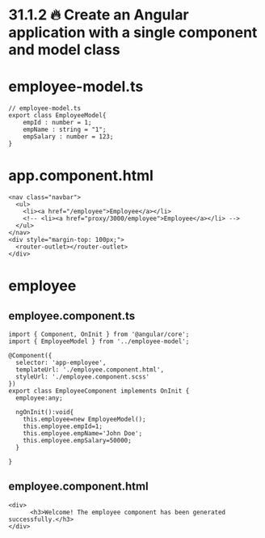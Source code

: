 # 31.1.2 🔥 Create an Angular application with a single component and model class

# employee-model.ts

```tsx
// employee-model.ts
export class EmployeeModel{
    empId : number = 1;
    empName : string = "1";
    empSalary : number = 123;
}
```

# app.component.html

```tsx
<nav class="navbar">
  <ul>
    <li><a href="/employee">Employee</a></li>
    <!-- <li><a href="proxy/3000/employee">Employee</a></li> -->
  </ul>
</nav>
<div style="margin-top: 100px;">
  <router-outlet></router-outlet> 
</div>

```

# employee

## employee.component.ts

```tsx
import { Component, OnInit } from '@angular/core';
import { EmployeeModel } from '../employee-model';
 
@Component({
  selector: 'app-employee',
  templateUrl: './employee.component.html',
  styleUrl: './employee.component.scss'
})
export class EmployeeComponent implements OnInit {
  employee:any;
 
  ngOnInit():void{
    this.employee=new EmployeeModel();
    this.employee.empId=1;
    this.employee.empName='John Doe';
    this.employee.empSalary=50000;
  }
 
}
```

## employee.component.html

```tsx
<div>
      <h3>Welcome! The employee component has been generated successfully.</h3>
</div>
 
```